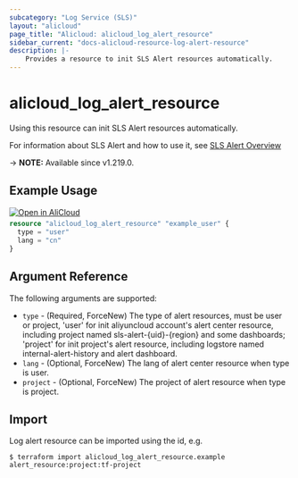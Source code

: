 ```yaml
---
subcategory: "Log Service (SLS)"
layout: "alicloud"
page_title: "Alicloud: alicloud_log_alert_resource"
sidebar_current: "docs-alicloud-resource-log-alert-resource"
description: |-
    Provides a resource to init SLS Alert resources automatically.
---
```


# alicloud_log_alert_resource

Using this resource can init SLS Alert resources automatically.

For information about SLS Alert and how to use it, see [SLS Alert Overview](https://www.alibabacloud.com/help/en/doc-detail/209202.html)

-> **NOTE:** Available since v1.219.0.

## Example Usage

<div style="display: block;margin-bottom: 40px;"><div class="oics-button" style="float: right;position: absolute;margin-bottom: 10px;">
  <a href="https://api.aliyun.com/api-tools/terraform?resource=alicloud_log_alert_resource&exampleId=763a3da5-7c2f-f903-99ba-d4f5f2b0a1f3a7f6eb46&activeTab=example&spm=docs.r.log_alert_resource.0.763a3da57c&intl_lang=EN_US" target="_blank">
    <img alt="Open in AliCloud" src="https://img.alicdn.com/imgextra/i1/O1CN01hjjqXv1uYUlY56FyX_!!6000000006049-55-tps-254-36.svg" style="max-height: 44px; max-width: 100%;">
  </a>
</div></div>

```terraform
resource "alicloud_log_alert_resource" "example_user" {
  type = "user"
  lang = "cn"
}
```

## Argument Reference

The following arguments are supported:

* `type` - (Required, ForceNew) The type of alert resources, must be user or project, 'user' for init aliyuncloud account's alert center resource, including project named sls-alert-{uid}-{region} and some dashboards; 'project' for init project's alert resource, including logstore named internal-alert-history and alert dashboard.
* `lang` - (Optional, ForceNew) The lang of alert center resource when type is user.
* `project` - (Optional, ForceNew) The project of alert resource when type is project.

## Import

Log alert resource can be imported using the id, e.g.

```shell
$ terraform import alicloud_log_alert_resource.example alert_resource:project:tf-project
```

